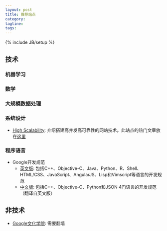 ```yaml
---
layout: post
title: 推荐站点
category: 
tagline: 
tags: 
---
```

{% include JB/setup %}

## 技术

### 机器学习


### 数学


### 大规模数据处理


### 系统设计

+ [High Scalability](http://highscalability.com/): 介绍搭建高并发高可靠性的网站技术。此站点的热门文章放在[这里](http://highscalability.com/all-time-favorites/)


### 程序语言

+ Google开发规范
  - [英文版](https://github.com/google/styleguide): 包括C++、Objective-C、Java、Python、R、Shell、HTML/CSS、JavaScript、AngularJS、Lisp和Vimscript等语言的开发规范
  - [中文版](https://github.com/zh-google-styleguide/zh-google-styleguide): 包括C++、Objective-C、Python和JSON 4门语言的开发规范（翻译自英文版）

## 非技术

+ [Google文化学院](https://www.google.com/culturalinstitute/project/art-project): 需要翻墙
